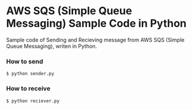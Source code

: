 # AWS SQS (Simple Queue Messaging) Sample Code in Python

Sample code of Sending and Recieving message from AWS SQS (Simple Queue Messaging), writen in Python.

### How to send
```
$ python sender.py
```

### How to receive
```
$ python reciever.py
```